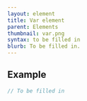 ```yaml
---
layout: element
title: Var element
parent: Elements
thumbnail: var.png
syntax: to be filled in
blurb: To be filled in.
---
```


## Example
```javascript
// To be filled in
```


